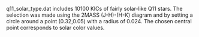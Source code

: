 q11_solar_type.dat includes 10100 KICs of fairly solar-like Q11 stars. The selection was made using the 2MASS (J-H)-(H-K) diagram and by setting a circle around a point (0.32,0.05) with a radius of 0.024. The chosen central point corresponds to solar color values.
